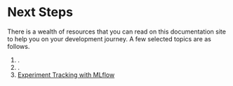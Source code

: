 # Next Steps

There is a wealth of resources that you can read on this documentation site to help you on your development journey. A few selected topics are as follows.

1. .
2. .
3. [Experiment Tracking with MLflow](#)
